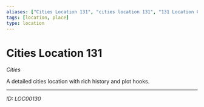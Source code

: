 ```yaml
---
aliases: ["Cities Location 131", "cities location 131", "131 Location Cities"]
tags: [location, place]
type: location
---
```


# Cities Location 131

*Cities*

A detailed cities location with rich history and plot hooks.

---
*ID: LOC00130*